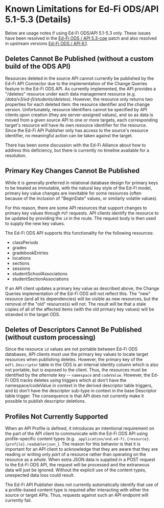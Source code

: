 # Known Limitations for Ed-Fi ODS/API 5.1-5.3 (Details)

Below are usage notes if using Ed-Fi ODS/API 5.1-5.3 only.  These issues have been resolved in the [Ed-Fi ODS / API 5.3-cqe](https://techdocs.ed-fi.org/display/EFTD/Change+Query+Enhancements) patch and also resolved in upstream versions [Ed-Fi ODS / API 6.1](https://techdocs.ed-fi.org/pages/viewpage.action?pageId=138642238).

## Deletes Cannot Be Published (without a custom build of the ODS API)

Resources deleted in the source API cannot currently be published by the Ed-Fi API Connector due to the implementation of the Change Queries feature in the Ed-Fi ODS API. As currently implemented, the API provides a "/deletes" resource under each data management resource (e.g. _/data/v3/ed-fi/students/deletes_). However, the resource only returns two properties for each deleted item: the resource identifier and the change version. Unfortunately, resource identifiers cannot be specified by API clients upon creation (they are server-assigned values), and so as data is moved from a given source API to one or more targets, each corresponding target's resource will have its own resource identifier for the resource. Since the Ed-Fi API Publisher only has access to the source's resource identifier, no meaningful action can be taken against the target. 

There has been some discussion with the Ed-Fi Alliance about how to address this deficiency, but there is currently no timeline available for a resolution.

## Primary Key Changes Cannot Be Published

While it is generally preferred in relational database design for primary keys to be treated as immutable, with the natural key style of the Ed-Fi model, primary key value changes are inevitable for some resources (often because of the inclusion of "BeginDate" values, or similarly volatile values).

For this reason, there are some API resources that support changes to primary key values through `PUT` requests. API clients identify the resource to be updated by providing the `id` in the route. The request body is then used to supply the new key values.

The Ed-Fi ODS API supports this functionality for the following resources:

* classPeriods
* grades
* gradebookEntries
* locations
* sections
* sessions
* studentSchoolAssociations
* studentSectionAssociations

If an API client updates a primary key value as described above, the Change Queries implementation of the Ed-Fi ODS will not reflect this. The "new" resource (and all its dependencies) will be visible as new resources, but the removal of the "old" resource(s) will not. The result will be that a stale copies of all of the affected items (with the old primary key values) will be stranded in the target ODS.

## Deletes of Descriptors Cannot Be Published (without custom processing)

Since the resource `id` values are not portable between Ed-Fi ODS databases, API clients must use the primary key values to locate target resources when publishing deletes. However, the primary key of the `edfi.Descriptor` table in the ODS is an internal identity column which is also not portable, but is exposed to the client. Thus, the resources must be identified by the _alternate key_ -- `namespace` and `codeValue`. However, the Ed-Fi ODS tracks deletes using triggers which a) don't have the namespace/codeValue in context in the derived descriptor table triggers, and b) don't have the descriptor sub-type in context in the base Descriptor table trigger. The consequence is that API does not currently make it possible to publish descriptor deletions.

## Profiles Not Currently Supported

When an API Profile is defined, it introduces an intentional requirement on the part of the API client to communicate with the Ed-Fi ODS API using profile-specific content types (e.g. `_application/vnd.ed-fi.{resource}.{profile}.readable+json_`). The reason for this behavior is that it is important for an API client to acknowledge that they are aware that they are reading or writing only _part_ of a resource rather than operating on the resource as a _whole_.  When extra JSON data is supplied in a POST request to the Ed-Fi ODS API, the request will be processed and the extraneous data will just be ignored. Without the explicit use of the content types, unexpected data loss could result.

The Ed-Fi API Publisher does not currently automatically identify that use of a profile-based content type is required after interacting with either the source or target APIs. Thus, requests against such an API endpoint will currently fail.
